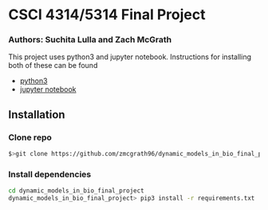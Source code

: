 # CSCI 4314/5314 Final Project
### Authors: Suchita Lulla and Zach McGrath

This project uses python3 and jupyter notebook. Instructions for installing both of these can be found
* [python3](https://www.python.org/)
* [jupyter notebook](https://jupyter.org/)

## Installation
### Clone repo
```bash
$>git clone https://github.com/zmcgrath96/dynamic_models_in_bio_final_project.git
```
### Install dependencies
```bash
cd dynamic_models_in_bio_final_project
dynamic_models_in_bio_final_project> pip3 install -r requirements.txt
```
